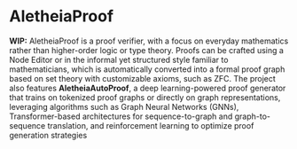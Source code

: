 # AletheiaProof
**WIP:** AletheiaProof is a proof verifier, with a focus on everyday mathematics rather than higher-order logic or type theory. Proofs can be crafted using a Node Editor or in the informal yet structured style familiar to mathematicians, which is automatically converted into a formal proof graph based on set theory with customizable axioms, such as ZFC. The project also features **AletheiaAutoProof**, a deep learning-powered proof generator that trains on tokenized proof graphs or directly on graph representations, leveraging algorithms such as Graph Neural Networks (GNNs), Transformer-based architectures for sequence-to-graph and graph-to-sequence translation, and reinforcement learning to optimize proof generation strategies